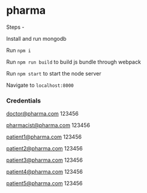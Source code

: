 # pharma

Steps - 

Install and run mongodb

Run `npm i`

Run `npm run build` to build js bundle through webpack

Run `npm start` to start the node server

Navigate to `localhost:8000`

### Credentials ###
doctor@pharma.com
123456

pharmacist@pharma.com
123456

patient1@pharma.com
123456

patient2@pharma.com
123456

patient3@pharma.com
123456

patient4@pharma.com
123456

patient5@pharma.com
123456
